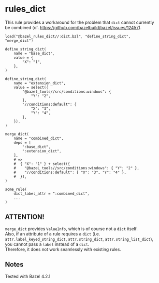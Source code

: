 # rules_dict

This rule provides a workaround for the problem that `dict` cannot currently be combined (cf. https://github.com/bazelbuild/bazel/issues/12457).

```starlark
load("@bazel_rules_dict//:dict.bzl", "define_string_dict", "merge_dict")

define_string_dict(
    name = "base_dict",
    value = {
        "X": "1",
    },
)

define_string_dict(
    name = "extension_dict",
    value = select({
        "@bazel_tools//src/conditions:windows": {
            "Y": "2",
        },
        "//conditions:default": {
            "X": "3",
            "Y": "4",
        },
    }),
)

merge_dict(
    name = "combined_dict",
    deps = [
        ":base_dict",
        ":extension_dict",
    ],
    # =>
    #  { "X": "1" } + select({
    #    "@bazeL_tools//src/conditions:windows": { "Y": "2" },
    #    "//conditions:default": { "X": "3", "Y": "4" },
    #  }),
)

some_rule(
    dict_label_attr = ":combined_dict",
    ...
)
```

## ATTENTION!
`merge_dict` provides `ValueInfo`, which is of course not a `dict` itself.\
Also, if an attribute of a rule requires a `dict` (i.e. `attr.label_keyed_string_dict`, `attr.string_dict`, `attr.string_list_dict`), you cannot pass a `label` instead of a `dict`.\
Therefore, it does not work seamlessly with existing rules.

## Notes
Tested with Bazel 4.2.1

